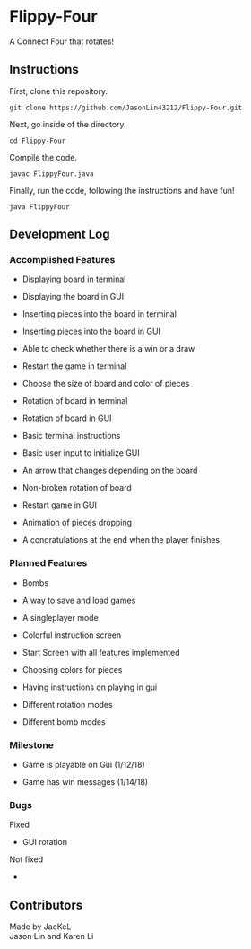 # Flippy-Four

A Connect Four that rotates!


## Instructions

First, clone this repository.

```
git clone https://github.com/JasonLin43212/Flippy-Four.git
```

Next, go inside of the directory.

```
cd Flippy-Four
```

Compile the code.

```
javac FlippyFour.java
```

Finally, run the code, following the instructions and have fun!

```
java FlippyFour
```

## Development Log

### Accomplished Features

* Displaying board in terminal

* Displaying the board in GUI

* Inserting pieces into the board in terminal

* Inserting pieces into the board in GUI

* Able to check whether there is a win or a draw

* Restart the game in terminal

* Choose the size of board and color of pieces

* Rotation of board in terminal

* Rotation of board in GUI

* Basic terminal instructions

* Basic user input to initialize GUI

* An arrow that changes depending on the board

* Non-broken rotation of board

* Restart game in GUI

* Animation of pieces dropping

* A congratulations at the end when the player finishes

### Planned Features

* Bombs

* A way to save and load games

* A singleplayer mode

* Colorful instruction screen

* Start Screen with all features implemented

* Choosing colors for pieces

* Having instructions on playing in gui

* Different rotation modes

* Different bomb modes

### Milestone

* Game is playable on Gui (1/12/18)

* Game has win messages (1/14/18)

### Bugs

Fixed

* GUI rotation


Not fixed

*


## Contributors
Made by JacKeL  
Jason Lin and Karen Li
